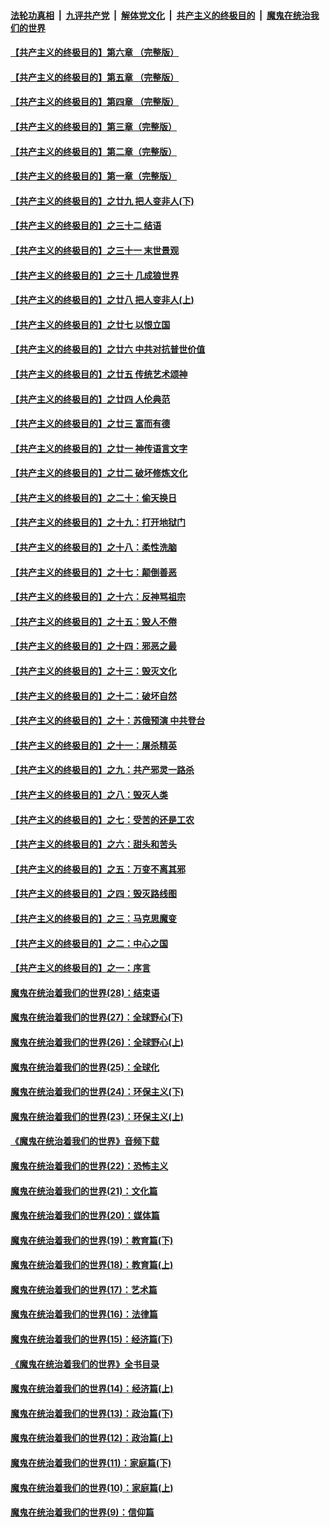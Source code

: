 

####  [法轮功真相](../../../../basic/blob/master/README.md?t=06220531) &nbsp;|&nbsp; [九评共产党](../../../../9ping.md/blob/master/README.md?t=06220531) &nbsp;|&nbsp; [解体党文化](../../../../jtdwh.md/blob/master/README.md?t=06220531)  &nbsp;|&nbsp; [共产主义的终极目的](../../../../gczydzjmd.md/blob/master/README.md?t=06220531) &nbsp;|&nbsp; [魔鬼在统治我们的世界](../../../../mgztzwmdsj.md/blob/master/README.md?t=06220531) 

#### [【共产主义的终极目的】第六章 （完整版）](../pages/nsc422/n11428913.md?t=06220531) 

#### [【共产主义的终极目的】第五章 （完整版）](../pages/nsc422/n11428912.md?t=06220531) 

#### [【共产主义的终极目的】第四章 （完整版）](../pages/nsc422/n11428907.md?t=06220531) 

#### [【共产主义的终极目的】第三章（完整版）](../pages/nsc422/n11428848.md?t=06220531) 

#### [【共产主义的终极目的】第二章（完整版）](../pages/nsc422/n11428831.md?t=06220531) 

#### [【共产主义的终极目的】第一章（完整版）](../pages/nsc422/n11417651.md?t=06220531) 

#### [【共产主义的终极目的】之廿九 把人变非人(下)](../pages/nsc422/n11344140.md?t=06220531) 

#### [【共产主义的终极目的】之三十二 结语](../pages/nsc422/n11360535.md?t=06220531) 

#### [【共产主义的终极目的】之三十一 末世景观](../pages/nsc422/n11351129.md?t=06220531) 

#### [【共产主义的终极目的】之三十 几成狼世界](../pages/nsc422/n11348280.md?t=06220531) 

#### [【共产主义的终极目的】之廿八 把人变非人(上)](../pages/nsc422/n11340492.md?t=06220531) 

#### [【共产主义的终极目的】之廿七 以恨立国](../pages/nsc422/n11336944.md?t=06220531) 

#### [【共产主义的终极目的】之廿六 中共对抗普世价值](../pages/nsc422/n11324785.md?t=06220531) 

#### [【共产主义的终极目的】之廿五 传统艺术颂神](../pages/nsc422/n11296396.md?t=06220531) 

#### [【共产主义的终极目的】之廿四 人伦典范](../pages/nsc422/n11296397.md?t=06220531) 

#### [【共产主义的终极目的】之廿三 富而有德](../pages/nsc422/n11283598.md?t=06220531) 

#### [【共产主义的终极目的】之廿一 神传语言文字](../pages/nsc422/n11263265.md?t=06220531) 

#### [【共产主义的终极目的】之廿二 破坏修炼文化](../pages/nsc422/n11245728.md?t=06220531) 

#### [【共产主义的终极目的】之二十：偷天换日](../pages/nsc422/n11238846.md?t=06220531) 

#### [【共产主义的终极目的】之十九：打开地狱门](../pages/nsc422/n11206376.md?t=06220531) 

#### [【共产主义的终极目的】之十八：柔性洗脑](../pages/nsc422/n11199994.md?t=06220531) 

#### [【共产主义的终极目的】之十七：颠倒善恶](../pages/nsc422/n11179782.md?t=06220531) 

#### [【共产主义的终极目的】之十六：反神骂祖宗](../pages/nsc422/n11166798.md?t=06220531) 

#### [【共产主义的终极目的】之十五：毁人不倦](../pages/nsc422/n11166792.md?t=06220531) 

#### [【共产主义的终极目的】之十四：邪恶之最](../pages/nsc422/n11150249.md?t=06220531) 

#### [【共产主义的终极目的】之十三：毁灭文化](../pages/nsc422/n11135227.md?t=06220531) 

#### [【共产主义的终极目的】之十二：破坏自然](../pages/nsc422/n11135214.md?t=06220531) 

#### [【共产主义的终极目的】之十：苏俄预演 中共登台](../pages/nsc422/n11118424.md?t=06220531) 

#### [【共产主义的终极目的】之十一：屠杀精英](../pages/nsc422/n11118442.md?t=06220531) 

#### [【共产主义的终极目的】之九：共产邪灵一路杀](../pages/nsc422/n11114139.md?t=06220531) 

#### [【共产主义的终极目的】之八：毁灭人类](../pages/nsc422/n11108503.md?t=06220531) 

#### [【共产主义的终极目的】之七：受苦的还是工农](../pages/nsc422/n11101809.md?t=06220531) 

#### [【共产主义的终极目的】之六：甜头和苦头](../pages/nsc422/n11096971.md?t=06220531) 

#### [【共产主义的终极目的】之五：万变不离其邪](../pages/nsc422/n11091285.md?t=06220531) 

#### [【共产主义的终极目的】之四：毁灭路线图](../pages/nsc422/n11086284.md?t=06220531) 

#### [【共产主义的终极目的】之三：马克思魔变](../pages/nsc422/n11061941.md?t=06220531) 

#### [【共产主义的终极目的】之二：中心之国](../pages/nsc422/n11047728.md?t=06220531) 

#### [【共产主义的终极目的】之一：序言](../pages/nsc422/n11086077.md?t=06220531) 

#### [魔鬼在统治着我们的世界(28)：结束语](../pages/nsc422/n10936246.md?t=06220531) 

#### [魔鬼在统治着我们的世界(27)：全球野心(下)](../pages/nsc422/n10928319.md?t=06220531) 

#### [魔鬼在统治着我们的世界(26)：全球野心(上)](../pages/nsc422/n10900318.md?t=06220531) 

#### [魔鬼在统治着我们的世界(25)：全球化](../pages/nsc422/n10788205.md?t=06220531) 

#### [魔鬼在统治着我们的世界(24)：环保主义(下)](../pages/nsc422/n10695307.md?t=06220531) 

#### [魔鬼在统治着我们的世界(23)：环保主义(上)](../pages/nsc422/n10688613.md?t=06220531) 

#### [《魔鬼在统治着我们的世界》音频下载](../pages/nsc422/n10635553.md?t=06220531) 

#### [魔鬼在统治着我们的世界(22)：恐怖主义](../pages/nsc422/n10614727.md?t=06220531) 

#### [魔鬼在统治着我们的世界(21)：文化篇](../pages/nsc422/n10597706.md?t=06220531) 

#### [魔鬼在统治着我们的世界(20)：媒体篇](../pages/nsc422/n10586579.md?t=06220531) 

#### [魔鬼在统治着我们的世界(19)：教育篇(下)](../pages/nsc422/n10564808.md?t=06220531) 

#### [魔鬼在统治着我们的世界(18)：教育篇(上)](../pages/nsc422/n10526970.md?t=06220531) 

#### [魔鬼在统治着我们的世界(17)：艺术篇](../pages/nsc422/n10499093.md?t=06220531) 

#### [魔鬼在统治着我们的世界(16)：法律篇](../pages/nsc422/n10485969.md?t=06220531) 

#### [魔鬼在统治着我们的世界(15)：经济篇(下)](../pages/nsc422/n10469975.md?t=06220531) 

#### [《魔鬼在统治着我们的世界》全书目录](../pages/nsc422/n10464261.md?t=06220531) 

#### [魔鬼在统治着我们的世界(14)：经济篇(上)](../pages/nsc422/n10457370.md?t=06220531) 

#### [魔鬼在统治着我们的世界(13)：政治篇(下)](../pages/nsc422/n10448270.md?t=06220531) 

#### [魔鬼在统治着我们的世界(12)：政治篇(上)](../pages/nsc422/n10444576.md?t=06220531) 

#### [魔鬼在统治着我们的世界(11)：家庭篇(下)](../pages/nsc422/n10440961.md?t=06220531) 

#### [魔鬼在统治着我们的世界(10)：家庭篇(上)](../pages/nsc422/n10435448.md?t=06220531) 

#### [魔鬼在统治着我们的世界(9)：信仰篇](../pages/nsc422/n10432159.md?t=06220531) 

